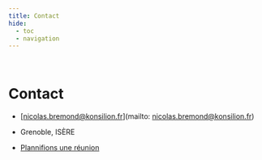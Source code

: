 ```yaml
---
title: Contact
hide:
  - toc
  - navigation
---
```


<br>

# **Contact**

* [nicolas.bremond@konsilion.fr](mailto: nicolas.bremond@konsilion.fr)

* Grenoble, ISÈRE
  
* [Plannifions une réunion](https://cloud.libreon.fr/apps/calendar/appointment/iLY6DbGQ5bdA)
